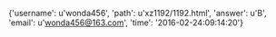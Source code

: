 {'username': u'wonda456', 'path': u'xz1192/1192.html', 'answer': u'B', 'email': u'wonda456@163.com', 'time': '2016-02-24:09:14:20'}